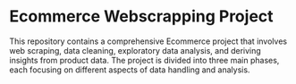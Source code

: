 # Ecommerce Webscrapping Project

This repository contains a comprehensive Ecommerce project that involves web scraping, data cleaning, exploratory data analysis, and deriving insights from product data. The project is divided into three main phases, each focusing on different aspects of data handling and analysis.
